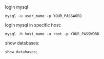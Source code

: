 login mysql
```
mysql -u user_name -p YOUR_PASSWORD
```

login mysql in specific host:
```
mysql -h host_name -u root -p YOUR_PASSWORD
```

show databases:
```
show databases;
```
